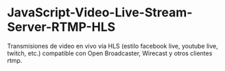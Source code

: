 # JavaScript-Video-Live-Stream-Server-RTMP-HLS
Transmisiones de video en vivo vía HLS (estilo facebook live, youtube live, twitch, etc.) compatible con Open Broadcaster, Wirecast y otros clientes rtmp.
